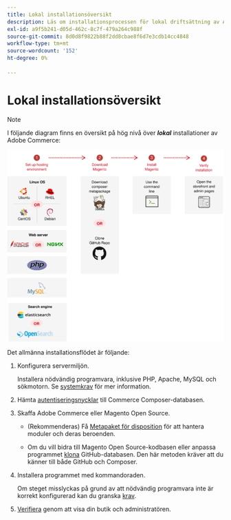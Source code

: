```yaml
---
title: Lokal installationsöversikt
description: Läs om installationsprocessen för lokal driftsättning av Adobe Commerce.
exl-id: a9f5b241-d05d-462c-8c7f-479a264c988f
source-git-commit: 8d0d8f9822b88f2dd8cbae8f6d7e3cdb14cc4848
workflow-type: tm+mt
source-wordcount: '152'
ht-degree: 0%

---
```


# Lokal installationsöversikt

>[!NOTE]
>
>I följande diagram finns en översikt på hög nivå över _**lokal**_ installationer av Adobe Commerce:

![Så här fungerar installationen](../assets/installation/install-diagram-24.svg)

Det allmänna installationsflödet är följande:

1. Konfigurera servermiljön.

   Installera nödvändig programvara, inklusive PHP, Apache, MySQL och sökmotorn. Se [systemkrav](system-requirements.md) för mer information.

1. Hämta [autentiseringsnycklar](prerequisites/authentication-keys.md) till Commerce Composer-databasen.

1. Skaffa Adobe Commerce eller Magento Open Source.

   * (Rekommenderas) Få [Metapaket för disposition](composer.md) för att hantera moduler och deras beroenden.

   * Om du vill bidra till Magento Open Source-kodbasen eller anpassa programmet [klona](https://developer.adobe.com/commerce/contributor/guides/install/clone-repository/) GitHub-databasen. Den här metoden kräver att du känner till både GitHub och Composer.

1. Installera programmet med kommandoraden.

   Om steget misslyckas på grund av att nödvändig programvara inte är korrekt konfigurerad kan du granska [krav](prerequisites/overview.md).

1. [Verifiera](next-steps/verify.md) genom att visa din butik och administratören.

